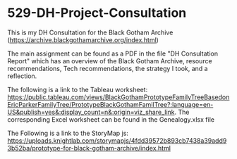 # 529-DH-Project-Consultation

This is my DH Consultation for the Black Gotham Archive (https://archive.blackgothamarchive.org/index.html)

The main assignment can be found as a PDF in the file "DH Consultation Report" which has an overview of the Black Gotham Archive, resource recommendations, Tech recommendations, the strategy I took, and a reflection.

The following is a link to the Tableau worksheet: https://public.tableau.com/views/BlackGothamPrototypeFamilyTreeBasedonEricParkerFamilyTree/PrototypeBlackGothamFamilTree?:language=en-US&publish=yes&:display_count=n&:origin=viz_share_link. The corresponding Excel worksheet can be found in the Genealogy.xlsx file

The Following is a link to the StoryMap js: https://uploads.knightlab.com/storymapjs/4fdd39572b893cb7438a39add93b52ba/prototype-for-black-gotham-archive/index.html
